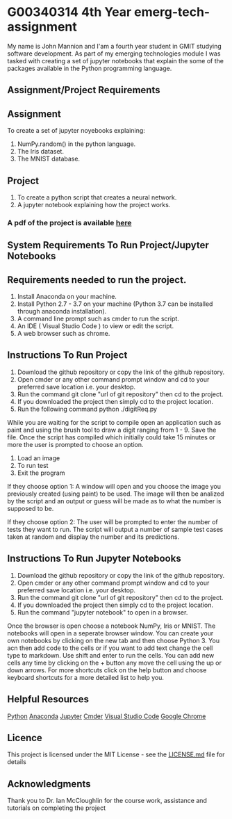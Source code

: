 # G00340314 4th Year emerg-tech-assignment
My name is John Mannion and I'am a fourth year student in GMIT studying software development. As part of my emerging technologies module I was tasked with creating a set of jupyter notebooks that explain the some of the packages available in the Python programming language. 

## Assignment/Project Requirements
## Assignment
To create a set of jupyter noyebooks explaining:
1. NumPy.random() in the python language.
2. The Iris dataset.
3. The MNIST database.
## Project
1. To create a python script that creates a neural network.
2. A jupyter notebook explaining how the project works.

### A pdf of the project is available [here](docs/project.pdf) 

## System Requirements To Run Project/Jupyter Notebooks
## Requirements needed to run the project.
1. Install Anaconda on your machine.
2. Install Python 2.7 - 3.7 on your machine (Python 3.7 can be installed through anaconda installation). 
2. A command line prompt such as cmder to run the script.
3. An IDE ( Visual Studio Code ) to view or edit the script.
4. A web browser such as chrome.

## Instructions To Run Project
1. Download the github repository or copy the link of the github repository.
2. Open cmder or any other command prompt window and cd to your preferred save location i.e. your desktop.
3. Run the command git clone "url of git repository" then cd to the project. 
4. If you downloaded the project then simply cd to the project location.
5. Run the following command python ./digitReq.py

While you are waiting for the script to compile open an application such as paint and using the brush tool to draw a digit ranging from 1 - 9. Save the file. Once the script has compiled which initially could take 15 minutes or more the user is prompted to choose an option. 
1. Load an image
2. To run test
3. Exit the program

If they choose option 1: 
A window will open and you choose the image you previously created (using paint) to be used. The image will then be analized by the script and an output or guess will be made as to what the number is supposed to be.

If they choose option 2:
The user will be prompted to enter the number of tests they want to run. The script will output a number of sample test cases taken at random and display the number and its predictions.


## Instructions To Run Jupyter Notebooks
1. Download the github repository or copy the link of the github repository.
2. Open cmder or any other command prompt window and cd to your preferred save location i.e. your desktop.
3. Run the command git clone "url of git repository" then cd to the project. 
4. If you downloaded the project then simply cd to the project location.
5. Run the command "jupyter notebook" to open in a browser.

Once the browser is open choose a notebook NumPy, Iris or MNIST. The notebooks will open in a seperate browser window. You can create your own notebooks by clicking on the new tab and then choose Python 3. You acn then add code to the cells or if you want to add text change the cell type to markdown. Use shift and enter to run the cells. You can add new cells any time by clicking on the + button any move the cell using the up or down arrows. For more shortcuts click on the help button and choose keyboard shortcuts for a more detailed list to help you.

## Helpful Resources
[Python]("https://www.python.org/")
[Anaconda]("https://www.anaconda.com/what-is-anaconda/")
[Jupyter]("http://jupyter.org/")
[Cmder]("http://cmder.net/")
[Visual Studio Code]("https://code.visualstudio.com/")
[Google Chrome]("https://www.google.com/chrome/?brand=CHBD&gclid=Cj0KCQiAuf7fBRD7ARIsACqb8w6DWj_c-dYt4S7FPNLN1hHWeR0Ll6YXkCH2NXyvGux9rvZkm8Q_678aAlEHEALw_wcB&gclsrc=aw.ds")

## Licence
This project is licensed under the MIT License - see the [LICENSE.md](/LICENCE) file for details
## Acknowledgments
Thank you to Dr. Ian McCloughlin for the course work, assistance and tutorials on completing the project
